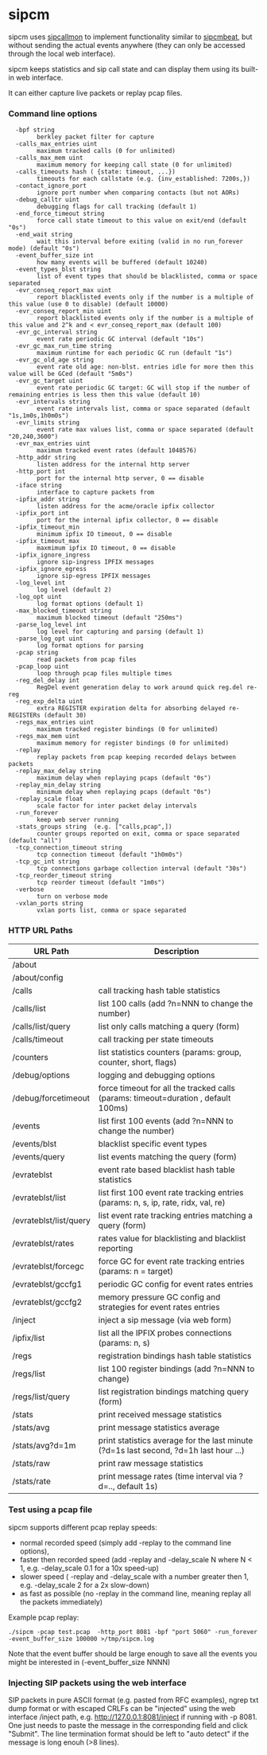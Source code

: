 # sipcm

sipcm uses [sipcallmon](https://github.com/intuitivelabs/sipcallmon/) to
 implement functionality similar to
 [sipcmbeat](https://github.com/intuitivelabs/sipcmbeat/), but without
 sending the actual events anywhere (they can only be accessed through
 the local web interface).

sipcm keeps statistics and sip call state and can display them using
its built-in web interface.

It can either capture live packets or replay pcap files.

### Command line options


```
  -bpf string
    	berkley packet filter for capture
  -calls_max_entries uint
    	maximum tracked calls (0 for unlimited)
  -calls_max_mem uint
    	maximum memory for keeping call state (0 for unlimited)
  -calls_timeouts hash ( {state: timeout, ...})
    	timeouts for each callstate (e.g. {inv_established: 7200s,})
  -contact_ignore_port
    	ignore port number when comparing contacts (but not AORs)
  -debug_calltr uint
    	debugging flags for call tracking (default 1)
  -end_force_timeout string
    	force call state timeout to this value on exit/end (default "0s")
  -end_wait string
    	wait this interval before exiting (valid in no run_forever mode) (default "0s")
  -event_buffer_size int
    	how many events will be buffered (default 10240)
  -event_types_blst string
    	list of event types that should be blacklisted, comma or space separated
  -evr_conseq_report_max uint
    	report blacklisted events only if the number is a multiple of this value (use 0 to disable) (default 10000)
  -evr_conseq_report_min uint
    	report blacklisted events only if the number is a multiple of this value and 2^k and < evr_conseq_report_max (default 100)
  -evr_gc_interval string
    	event rate periodic GC interval (default "10s")
  -evr_gc_max_run_time string
    	maximum runtime for each periodic GC run (default "1s")
  -evr_gc_old_age string
    	event rate old age: non-blst. entries idle for more then this value will be GCed (default "5m0s")
  -evr_gc_target uint
    	event rate periodic GC target: GC will stop if the number of remaining entries is less then this value (default 10)
  -evr_intervals string
    	event rate intervals list, comma or space separated (default "1s,1m0s,1h0m0s")
  -evr_limits string
    	event rate max values list, comma or space separated (default "20,240,3600")
  -evr_max_entries uint
    	maximum tracked event rates (default 1048576)
  -http_addr string
    	listen address for the internal http server
  -http_port int
    	port for the internal http server, 0 == disable
  -iface string
    	interface to capture packets from
  -ipfix_addr string
    	listen address for the acme/oracle ipfix collector
  -ipfix_port int
    	port for the internal ipfix collector, 0 == disable
  -ipfix_timeout_min
    	minimum ipfix IO timeout, 0 == disable
  -ipfix_timeout_max
    	maxmimum ipfix IO timeout, 0 == disable
  -ipfix_ignore_ingress
    	ignore sip-ingress IPFIX messages
  -ipfix_ignore_egress
    	ignore sip-egress IPFIX messages
  -log_level int
    	log level (default 2)
  -log_opt uint
    	log format options (default 1)
  -max_blocked_timeout string
    	maximum blocked timeout (default "250ms")
  -parse_log_level int
    	log level for capturing and parsing (default 1)
  -parse_log_opt uint
    	log format options for parsing
  -pcap string
    	read packets from pcap files
  -pcap_loop uint
    	loop through pcap files multiple times
  -reg_del_delay int
    	RegDel event generation delay to work around quick reg.del re-reg
  -reg_exp_delta uint
    	extra REGISTER expiration delta for absorbing delayed re-REGISTERs (default 30)
  -regs_max_entries uint
    	maximum tracked register bindings (0 for unlimited)
  -regs_max_mem uint
    	maximum memory for register bindings (0 for unlimited)
  -replay
    	replay packets from pcap keeping recorded delays between packets
  -replay_max_delay string
    	maximum delay when replaying pcaps (default "0s")
  -replay_min_delay string
    	minimum delay when replaying pcaps (default "0s")
  -replay_scale float
    	scale factor for inter packet delay intervals
  -run_forever
    	keep web server running
  -stats_groups string  (e.g. ["calls,pcap",])
    	counter groups reported on exit, comma or space separated (default "all")
  -tcp_connection_timeout string
    	tcp connection timeout (default "1h0m0s")
  -tcp_gc_int string
    	tcp connections garbage collection interval (default "30s")
  -tcp_reorder_timeout string
    	tcp reorder timeout (default "1m0s")
  -verbose
    	turn on verbose mode
  -vxlan_ports string
    	vxlan ports list, comma or space separated
```


### HTTP URL Paths

| URL Path | Description |
| -------- | ----------- |
| /about ||
| /about/config ||
| /calls | call tracking hash table statistics |
| /calls/list | list 100 calls (add ?n=NNN to change the number) |
| /calls/list/query | list only calls matching a query (form) |
| /calls/timeout | call tracking per state timeouts |
| /counters | list statistics counters (params: group, counter, short, flags) |
| /debug/options | logging and debugging options |
| /debug/forcetimeout | force timeout for all the tracked calls (params: timeout=duration , default 100ms)|
| /events | list first 100 events (add ?n=NNN to change the number) |
| /events/blst | blacklist specific event types |
| /events/query | list events matching the query (form) |
| /evrateblst | event rate based blacklist hash table statistics |
| /evrateblst/list | list first 100 event rate tracking entries (params: n, s, ip, rate, ridx, val, re) |
| /evrateblst/list/query | list event rate tracking entries matching a query (form) |
| /evrateblst/rates | rates value for blacklisting and blacklist reporting |
| /evrateblst/forcegc | force GC for event rate tracking entries (params: n = target) |
| /evrateblst/gccfg1 | periodic GC config for event rates entries |
| /evrateblst/gccfg2 | memory pressure GC config and strategies for event rates entries |
| /inject | inject a sip message (via web form) |
| /ipfix/list | list all the IPFIX probes connections (params: n, s)
| /regs | registration bindings hash table statistics |
| /regs/list | list 100 register bindings (add ?n=NNN to change) |
| /regs/list/query | list registration bindings matching query (form) |
| /stats | print received message statistics |
| /stats/avg | print message statistics average |
| /stats/avg?d=1m | print statistics average for the last minute (?d=1s last second, ?d=1h last hour ...) |
| /stats/raw | print raw message statistics |
| /stats/rate | print message rates (time interval via ?d=.., default 1s) |


### Test using a pcap file

sipcm supports different pcap replay speeds:

 - normal recorded speed (simply add -replay to the command line options),
 - faster then recorded speed (add -replay and -delay\_scale N where N \< 1,
 e.g. -delay\_scale 0.1 for a 10x speed-up)
 - slower speed ( -replay and  -delay\_scale with a number greater then 1,
 e.g. -delay\_scale 2 for a 2x slow-down)
 - as fast as possible (no -replay in the command line, meaning replay all
 the packets immediately)

Example pcap replay:

```
./sipcm -pcap test.pcap  -http_port 8081 -bpf "port 5060" -run_forever -event_buffer_size 100000 >/tmp/sipcm.log
```

Note that the event buffer should be large enough to save all the events you
might be interested in (-event\_buffer\_size NNNN)


### Injecting SIP packets using the web interface

SIP packets in pure ASCII format (e.g. pasted from RFC examples), ngrep
 txt dump format or with escaped CRLFs can be "injected" using the
 web interface /inject path, e.g. http://127.0.0.1:8081/inject if 
 running with -p 8081.
One just needs to paste the  message in the corresponding field and click
"Submit". The line termination format should be left to "auto detect" if the
message is long enouh (\>8 lines).



